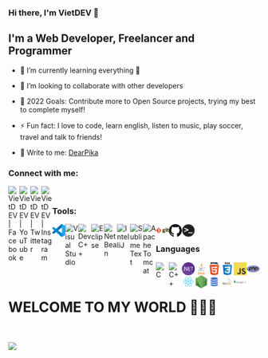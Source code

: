 ### Hi there, I'm VietDEV 👋 

## I'm a Web Developer, Freelancer and Programmer

- 🌱 I’m currently learning everything 🤣
- 👯 I’m looking to collaborate with other developers
- 🥅 2022 Goals: Contribute more to Open Source projects, trying my best to complete myself!
- ⚡ Fun fact: I love to code, learn english, listen to music, play soccer, travel and talk to friends!
 
- 📩 Write to me:  <a href = "bit.ly/DearPika"> DearPika </a>

### Connect with me:
[<img align="left" alt="VietDEV | Facebook" width="22px" src="https://cdn.jsdelivr.net/npm/simple-icons@v3/icons/facebook.svg" />][facebook]
[<img align="left" alt="VietDEV | YouTube" width="22px" src="https://cdn.jsdelivr.net/npm/simple-icons@v3/icons/youtube.svg" />][youtube]
[<img align="left" alt="VietDEV | Twitter" width="22px" src="https://cdn.jsdelivr.net/npm/simple-icons@v3/icons/twitter.svg" />][twitter]
[<img align="left" alt="VietDEV | Instagram" width="22px" src="https://cdn.jsdelivr.net/npm/simple-icons@v3/icons/instagram.svg" />][instagram]

<br />

### Tools:
<img align="left" alt="Visual Studio Code" width="26px" src="https://raw.githubusercontent.com/github/explore/80688e429a7d4ef2fca1e82350fe8e3517d3494d/topics/visual-studio-code/visual-studio-code.png"/>
<img align="left" alt="Visual Studio" width="26px" src="https://upload.wikimedia.org/wikipedia/commons/thumb/5/59/Visual_Studio_Icon_2019.svg/1200px-Visual_Studio_Icon_2019.svg.png" />
<img align="left" alt="Dev C++" width="26px" src="https://phanmemcntt.com/wp-content/uploads/2020/08/download-dev-c-5.9.2-moi-nhat.png" />
<img align="left" alt="Eclipse" width="26px" src="https://encrypted-tbn0.gstatic.com/images?q=tbn:ANd9GcQoplvdrNz7E5z9yTlnIHMopQKhjOIUFnY5dhue12svVcqvgtm46a5lC1ePEjJD3MGcQgE&usqp=CAU" />
<img align="left" alt="NetBean" width="26px" src="https://upload.wikimedia.org/wikipedia/commons/thumb/9/98/Apache_NetBeans_Logo.svg/1776px-Apache_NetBeans_Logo.svg.png" />
<img align="left" alt="IntelliJ" width="26px" src="https://upload.wikimedia.org/wikipedia/commons/thumb/9/9c/IntelliJ_IDEA_Icon.svg/1024px-IntelliJ_IDEA_Icon.svg.png" />
<img align="left" alt="Sublime Text" width="26px" src="https://pngset.com/images/sublime-text-icon-label-symbol-logo-trademark-transparent-png-666171.png" />
<img align="left" alt="Apache Tomcat" width="26px" src="https://upload.wikimedia.org/wikipedia/commons/thumb/f/fe/Apache_Tomcat_logo.svg/1200px-Apache_Tomcat_logo.svg.png" />
<img align="left" alt="Git" width="26px" src="https://raw.githubusercontent.com/github/explore/80688e429a7d4ef2fca1e82350fe8e3517d3494d/topics/git/git.png" />
<img align="left" alt="GitHub" width="26px" src="https://raw.githubusercontent.com/github/explore/78df643247d429f6cc873026c0622819ad797942/topics/github/github.png" />
<img align="left" alt="Terminal" width="26px" src="https://raw.githubusercontent.com/github/explore/80688e429a7d4ef2fca1e82350fe8e3517d3494d/topics/terminal/terminal.png" />

<br />

### Languages
<img align="left" alt="C" width="26px" src="https://upload.wikimedia.org/wikipedia/commons/thumb/1/18/C_Programming_Language.svg/1200px-C_Programming_Language.svg.png" />
<img align="left" alt="C++" width="26px" src="https://banner2.cleanpng.com/20180418/glq/kisspng-the-c-programming-language-computer-programming-programming-5ad7395d4c2638.9232807315240543653119.jpg" />
<img align="left" alt=".NET" width="26px" src="https://raw.githubusercontent.com/github/explore/80688e429a7d4ef2fca1e82350fe8e3517d3494d/topics/dotnet/dotnet.png" />
<img align="left" alt="Java" width="26px" src="https://raw.githubusercontent.com/github/explore/80688e429a7d4ef2fca1e82350fe8e3517d3494d/topics/java/java.png" />
<img align="left" alt="HTML5" width="26px" src="https://raw.githubusercontent.com/github/explore/80688e429a7d4ef2fca1e82350fe8e3517d3494d/topics/html/html.png" />
<img align="left" alt="CSS3" width="26px" src="https://raw.githubusercontent.com/github/explore/80688e429a7d4ef2fca1e82350fe8e3517d3494d/topics/css/css.png" />
<img align="left" alt="JavaScript" width="26px" src="https://raw.githubusercontent.com/github/explore/80688e429a7d4ef2fca1e82350fe8e3517d3494d/topics/javascript/javascript.png" />
<img align="left" alt="PHP" width="26px" src="https://raw.githubusercontent.com/github/explore/80688e429a7d4ef2fca1e82350fe8e3517d3494d/topics/php/php.png" />
<img align="left" alt="React" width="26px" src="https://raw.githubusercontent.com/github/explore/80688e429a7d4ef2fca1e82350fe8e3517d3494d/topics/react/react.png" />
<img align="left" alt="Node.js" width="26px" src="https://raw.githubusercontent.com/github/explore/80688e429a7d4ef2fca1e82350fe8e3517d3494d/topics/nodejs/nodejs.png" />
<img align="left" alt="SQL" width="26px" src="https://raw.githubusercontent.com/github/explore/80688e429a7d4ef2fca1e82350fe8e3517d3494d/topics/sql/sql.png" />
<img align="left" alt="MySQL" width="26px" src="https://raw.githubusercontent.com/github/explore/80688e429a7d4ef2fca1e82350fe8e3517d3494d/topics/mysql/mysql.png" />
<img align="left" alt="MongoDB" width="26px" src="https://raw.githubusercontent.com/github/explore/80688e429a7d4ef2fca1e82350fe8e3517d3494d/topics/mongodb/mongodb.png" />


[facebook]: https://www.facebook.com/pikapika0710/
[twitter]: https://twitter.com/TrnCngVit2
[instagram]: https://www.instagram.com/tranviet._.0710/
[youtube]: https://www.youtube.com/channel/UCi9quT0sJSgsd6n48SDKi8g
<br />
<br />
# WELCOME TO MY WORLD 💓💓💓
<br />
<br />
<img src = "https://github-readme-stats.vercel.app/api?username=pikapika0710&count_private=true"/>

